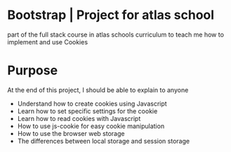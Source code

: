 # Bootstrap | Project for atlas school
part of the full stack course in atlas schools curriculum to teach me how to implement and use Cookies
# Purpose
At the end of this project, I should be able to explain to anyone

- Understand how to create cookies using Javascript
- Learn how to set specific settings for the cookie
- Learn how to read cookies with Javascript
- How to use js-cookie for easy cookie manipulation
- How to use the browser web storage
- The differences between local storage and session storage